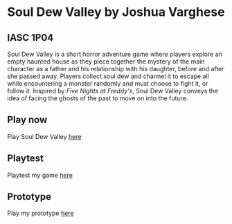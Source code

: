 # Soul Dew Valley by Joshua Varghese
## IASC 1P04

Soul Dew Valley is a short horror adventure game where players explore an empty haunted house as they piece together the mystery of the main character as a father and his relationship with his daughter, before and after she passed away. Players collect soul dew and channel it to escape all while encountering a monster randomly and must choose to fight it, or follow it. Inspired by *Five Nights at Freddy's*, Soul Dew Valley conveys the idea of facing the ghosts of the past to move on into the future.

## Play now

Play Soul Dew Valley [here](https://chibilegend.github.io/IASC-1P04/final_build/SoulDewValley_FinalBuild.html)

## Playtest

Playtest my game [here](playtest/playtest)

## Prototype

Play my prototype [here](prototype/SoulDewValleyPrototype.html)
